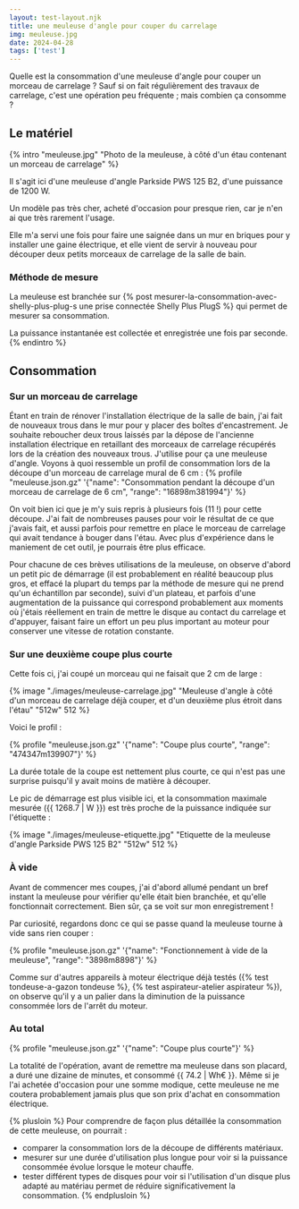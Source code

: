 ```yaml
---
layout: test-layout.njk 
title: une meuleuse d'angle pour couper du carrelage
img: meuleuse.jpg
date: 2024-04-28
tags: ['test']
---
```


Quelle est la consommation d'une meuleuse d'angle pour couper un morceau de carrelage ? Sauf si on fait régulièrement des travaux de carrelage, c'est une opération peu fréquente ; mais combien ça consomme ?
<!-- excerpt -->

## Le matériel
{% intro "meuleuse.jpg" "Photo de la meuleuse, à côté d'un étau contenant un morceau de carrelage" %}

Il s'agit ici d'une meuleuse d'angle Parkside PWS 125 B2, d'une puissance de 1200 W.

Un modèle pas très cher, acheté d'occasion pour presque rien, car je n'en ai que très rarement l'usage.

Elle m'a servi une fois pour faire une saignée dans un mur en briques pour y installer une gaine électrique, et elle vient de servir à nouveau pour découper deux petits morceaux de carrelage de la salle de bain.

### Méthode de mesure

La meuleuse est branchée sur {% post mesurer-la-consommation-avec-shelly-plus-plug-s une prise connectée Shelly Plus PlugS %} qui permet de mesurer sa consommation.

La puissance instantanée est collectée et enregistrée une fois par seconde.
{% endintro %}

## Consommation

### Sur un morceau de carrelage

Étant en train de rénover l'installation électrique de la salle de bain, j'ai fait de nouveaux trous dans le mur pour y placer des boîtes d'encastrement. Je souhaite reboucher deux trous laissés par la dépose de l'ancienne installation électrique en retaillant des morceaux de carrelage récupérés lors de la création des nouveaux trous. J'utilise pour ça une meuleuse d'angle. Voyons à quoi ressemble un profil de consommation lors de la découpe d'un morceau de carrelage mural de 6 cm :
{% profile "meuleuse.json.gz" '{"name": "Consommation pendant la découpe d\'un morceau de carrelage de 6 cm", "range": "16898m381994"}' %}

On voit bien ici que je m'y suis repris à plusieurs fois (11 !) pour cette découpe. J'ai fait de nombreuses pauses pour voir le résultat de ce que j'avais fait, et aussi parfois pour remettre en place le morceau de carrelage qui avait tendance à bouger dans l'étau. Avec plus d'expérience dans le maniement de cet outil, je pourrais être plus efficace.

Pour chacune de ces brèves utilisations de la meuleuse, on observe d'abord un petit pic de démarrage (il est probablement en réalité beaucoup plus gros, et effacé la plupart du temps par la méthode de mesure qui ne prend qu'un échantillon par seconde), suivi d'un plateau, et parfois d'une augmentation de la puissance qui correspond probablement aux moments où j'étais réellement en train de mettre le disque au contact du carrelage et d'appuyer, faisant faire un effort un peu plus important au moteur pour conserver une vitesse de rotation constante.


### Sur une deuxième coupe plus courte

Cette fois ci, j'ai coupé un morceau qui ne faisait que 2 cm de large :

{% image "./images/meuleuse-carrelage.jpg" "Meuleuse d'angle à côté d'un morceau de carrelage déjà couper, et d'un deuxième plus étroit dans l'étau" "512w" 512 %}

Voici le profil :

{% profile "meuleuse.json.gz" '{"name": "Coupe plus courte", "range": "474347m139907"}' %}

La durée totale de la coupe est nettement plus courte, ce qui n'est pas une surprise puisqu'il y avait moins de matière à découper.

Le pic de démarrage est plus visible ici, et la consommation maximale mesurée ({{ 1268.7 | W }}) est très proche de la puissance indiquée sur l'étiquette :

{% image "./images/meuleuse-etiquette.jpg" "Etiquette de la meuleuse d'angle Parkside PWS 125 B2" "512w" 512 %}


### À vide

Avant de commencer mes coupes, j'ai d'abord allumé pendant un bref instant la meuleuse pour vérifier qu'elle était bien branchée, et qu'elle fonctionnait correctement. Bien sûr, ça se voit sur mon enregistrement !

Par curiosité, regardons donc ce qui se passe quand la meuleuse tourne à vide sans rien couper :

{% profile "meuleuse.json.gz" '{"name": "Fonctionnement à vide de la meuleuse", "range": "3898m8898"}' %}

Comme sur d'autres appareils à moteur électrique déjà testés ({% test tondeuse-a-gazon tondeuse %}, {% test aspirateur-atelier aspirateur %}), on observe qu'il y a un palier dans la diminution de la puissance consommée lors de l'arrêt du moteur.

### Au total

{% profile "meuleuse.json.gz" '{"name": "Coupe plus courte"}' %}

La totalité de l'opération, avant de remettre ma meuleuse dans son placard, a duré une dizaine de minutes, et consommé {{ 74.2 | Wh€ }}. Même si je l'ai achetée d'occasion pour une somme modique, cette meuleuse ne me coutera probablement jamais plus que son prix d'achat en consommation électrique.

{% plusloin %}
Pour comprendre de façon plus détaillée la consommation de cette meuleuse, on pourrait :
- comparer la consommation lors de la découpe de différents matériaux.
- mesurer sur une durée d'utilisation plus longue pour voir si la puissance consommée évolue lorsque le moteur chauffe.
- tester différent types de disques pour voir si l'utilisation d'un disque plus adapté au matériau permet de réduire significativement la consommation.
{% endplusloin %}
